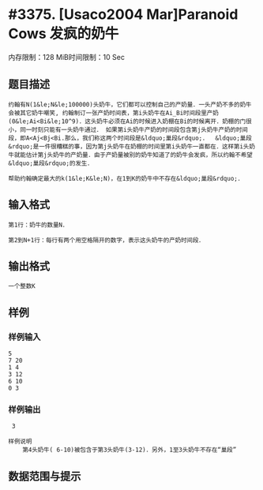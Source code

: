 # #3375. [Usaco2004 Mar]Paranoid Cows 发疯的奶牛

内存限制：128 MiB时间限制：10 Sec

## 题目描述

    约翰有N(1&le;N&le;100000)头奶牛，它们都可以控制自己的产奶量．一头产奶不多的奶牛会被其它奶牛嘲笑, 约翰制订一张产奶时间表，第i头奶牛在Ai_Bi时间段里产奶(0&le;Ai<Bi&le;10^9)．这头奶牛必须在Ai的时候进入奶棚在Bi的时候离开．奶棚的门很小，同一时刻只能有一头奶牛通过． 如果第i头奶牛产奶的时间段包含第j头奶牛产奶的时间段，即A<Aj<Bj<Bi.那么，我们称这两个时间段是&ldquo;巢段&rdquo;．  &ldquo;巢段&rdquo;是一件很糟糕的事，因为第j头奶牛在奶棚的时间里第i头奶牛一直都在．这样第i头奶牛就能估计第j头奶牛的产奶量．由于产奶量被别的奶牛知道了的奶牛会发疯，所以约翰不希望&ldquo;巢段&rdquo;的发生．

    帮助约翰确定最大的k(1&le;K&le;N)，在1到K的奶牛中不存在&ldquo;巢段&rdquo;．

## 输入格式

    第1行：奶牛的数量N．

    第2到N+1行：每行有两个用空格隔开的数字，表示这头奶牛的产奶时间段．

## 输出格式

 

    一个整数K

## 样例

### 样例输入

    
    5
    7 20
    1 4
    3 12
    6 10
    0 3
    

### 样例输出

    
     3
    
    样例说明
        第4头奶牛( 6-10)被包含于第3头奶牛(3-12)．另外，1至3头奶牛不存在“巢段”
    

## 数据范围与提示
